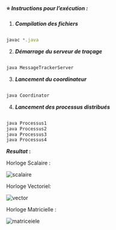 ####  ⭐ ***Instructions pour l’exécution :***

1. ***Compilation des fichiers***

```js

javac *.java

```
   
2. ***Démarrage du serveur de traçage***
   
```js

java MessageTrackerServer

```

3. ***Lancement du coordinateur***

```js

java Coordinator

```

4. ***Lancement des processus distribués***  

```js

java Processus1 
java Processus2
java Processus3
java Processus4

```

<strong> ***Resultat*** :</strong>

Horloge Scalaire : 

![scalaire](https://github.com/user-attachments/assets/1d2e1137-4c17-4171-a438-0d20f57ac476)


Horloge Vectoriel:

![vector](https://github.com/user-attachments/assets/6f2a6a3b-2ae0-4e5a-80f6-4b0869d39e6b)

Horloge Matricielle :

![matriceiele](https://github.com/user-attachments/assets/b3cdd244-06e0-4987-b4e1-130859677359)




     
